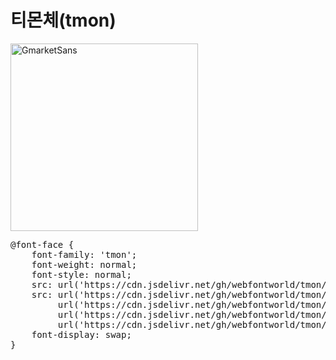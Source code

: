 # 티몬체(tmon)

<a href="https://wess.tistory.com/273" target="_blank">
    <img src="https://webfontworld.github.io/tmon/tmon.jpg" alt="GmarketSans" style="width:300px">
</a>
<pre>
@font-face {
    font-family: 'tmon';
    font-weight: normal;
    font-style: normal;
    src: url('https://cdn.jsdelivr.net/gh/webfontworld/tmon/tmon.eot');
    src: url('https://cdn.jsdelivr.net/gh/webfontworld/tmon/tmon.eot?#iefix') format('embedded-opentype'),
         url('https://cdn.jsdelivr.net/gh/webfontworld/tmon/tmon.woff2') format('woff2'),
         url('https://cdn.jsdelivr.net/gh/webfontworld/tmon/tmon.woff') format('woff'),
         url('https://cdn.jsdelivr.net/gh/webfontworld/tmon/tmon.ttf') format("truetype");
    font-display: swap;
} 
</pre> 